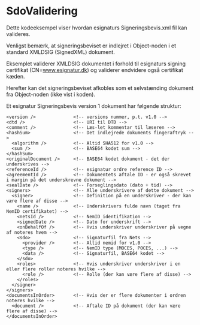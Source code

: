 # SdoValidering
Dette kodeeksempel viser hvordan esignaturs Signeringsbevis.xml fil kan valideres.

Venligst bemærk, at signeringsbeviset er indlejret i Object-noden i et standard XMLDSIG (SignedXML) dokument.

Eksemplet validerer XMLDSIG dokumentet i forhold til esignaturs signing certifikat (CN=www.esignatur.dk) og validerer endvidere også certifikat kæden.

Herefter kan det signeringsbeviset afkobles som et selvstænding dokument fra Object-noden (ikke vist i koden).

Et esignatur Signeringsbevis version 1 dokument har følgende struktur:

```
<version />              <!-- versions nummer, p.t. v1.0 -->
<dtd />                  <!-- URI til DTD -->
<comment />              <!-- Læs-let kommentar til læseren -->
<hashSum>                <!-- Det indlejrede dokuments fingeraftryk -->
  <algorithm />          <!-- Altid SHA512 for v1.0 -->
  <sum />                <!-- BASE64 kodet sum -->
</hashSum>
<originalDocument />     <!-- BASE64 kodet dokument - det der underskrives -->
<referenceId />          <!-- esignatur ordre reference ID -->
<agreementId />          <!-- Dokumentets aftale ID - er også skrevet i margin på det underskrevne dokument -->
<sealDate />             <!-- Forseglingsdato (dato + tid) -->
<signers>                <!-- Alle underskrivere af dette dokument -->
  <signer>               <!-- Definition på en underskriver - der kan være flere af disse -->
    <name />             <!-- Underskrivers fulde navn (taget fra NemID certifikatet) -->
    <netsId />           <!-- NemID identifikation -->
    <signedDate />       <!-- Dato for underskrift -->
    <onBehalfOf />       <!-- Hvis underskriver underskriver på vegne af noteres hvem -->
    <sdo>                <!-- Signaturfil fra Nets -->
      <provider />       <!-- Altid nemid for v1.0 -->
      <type />           <!-- NemID type (MOCES, POCES, ...) -->
      <data />           <!-- Signaturfil, BASE64 kodet -->
    </sdo>
    <roles>              <!-- Hvis underskriver underskriver i en eller flere roller noteres hvilke -->
      <role />           <!-- Rolle (der kan være flere af disse) -->
    </roles>
  </signer>
</signers>
<documentsInOrder>       <!-- Hvis der er flere dokumenter i ordren noteres hvilke -->
  <document />           <!-- Aftale ID på dokument (der kan være flere af disse) -->
</documentsInOrder>
